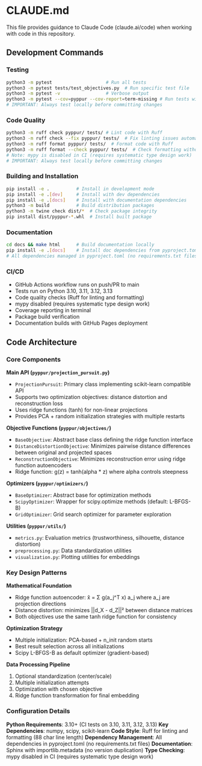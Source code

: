 # CLAUDE.md

This file provides guidance to Claude Code (claude.ai/code) when working with code in this repository.

## Development Commands

### Testing
```bash
python3 -m pytest                    # Run all tests
python3 -m pytest tests/test_objectives.py  # Run specific test file
python3 -m pytest -v                 # Verbose output
python3 -m pytest --cov=pyppur --cov-report=term-missing # Run tests with coverage
# IMPORTANT: Always test locally before committing changes
```

### Code Quality
```bash
python3 -m ruff check pyppur/ tests/ # Lint code with Ruff
python3 -m ruff check --fix pyppur/ tests/  # Fix linting issues automatically
python3 -m ruff format pyppur/ tests/  # Format code with Ruff
python3 -m ruff format --check pyppur/ tests/  # Check formatting without changing
# Note: mypy is disabled in CI (requires systematic type design work)
# IMPORTANT: Always test locally before committing changes
```

### Building and Installation
```bash
pip install -e .          # Install in development mode
pip install -e .[dev]     # Install with dev dependencies
pip install -e .[docs]    # Install with documentation dependencies
python3 -m build          # Build distribution packages
python3 -m twine check dist/*  # Check package integrity
pip install dist/pyppur-*.whl  # Install built package
```

### Documentation
```bash
cd docs && make html      # Build documentation locally
pip install -e .[docs]    # Install doc dependencies from pyproject.toml
# All dependencies managed in pyproject.toml (no requirements.txt files)
```

### CI/CD
- GitHub Actions workflow runs on push/PR to main
- Tests run on Python 3.10, 3.11, 3.12, 3.13
- Code quality checks (Ruff for linting and formatting)
- mypy disabled (requires systematic type design work)
- Coverage reporting in terminal
- Package build verification
- Documentation builds with GitHub Pages deployment

## Code Architecture

### Core Components

**Main API (`pyppur/projection_pursuit.py`)**
- `ProjectionPursuit`: Primary class implementing scikit-learn compatible API
- Supports two optimization objectives: distance distortion and reconstruction loss
- Uses ridge functions (tanh) for non-linear projections
- Provides PCA + random initialization strategies with multiple restarts

**Objective Functions (`pyppur/objectives/`)**
- `BaseObjective`: Abstract base class defining the ridge function interface
- `DistanceDistortionObjective`: Minimizes pairwise distance differences between original and projected spaces
- `ReconstructionObjective`: Minimizes reconstruction error using ridge function autoencoders
- Ridge function: g(z) = tanh(alpha * z) where alpha controls steepness

**Optimizers (`pyppur/optimizers/`)**
- `BaseOptimizer`: Abstract base for optimization methods
- `ScipyOptimizer`: Wrapper for scipy.optimize methods (default: L-BFGS-B)
- `GridOptimizer`: Grid search optimizer for parameter exploration

**Utilities (`pyppur/utils/`)**
- `metrics.py`: Evaluation metrics (trustworthiness, silhouette, distance distortion)
- `preprocessing.py`: Data standardization utilities  
- `visualization.py`: Plotting utilities for embeddings

### Key Design Patterns

**Mathematical Foundation**
- Ridge function autoencoder: x̂ = Σ g(a_j^T x) a_j where a_j are projection directions
- Distance distortion: minimizes ||d_X - d_Z||² between distance matrices
- Both objectives use the same tanh ridge function for consistency

**Optimization Strategy**
- Multiple initialization: PCA-based + n_init random starts
- Best result selection across all initializations
- Scipy L-BFGS-B as default optimizer (gradient-based)

**Data Processing Pipeline**
1. Optional standardization (center/scale)
2. Multiple initialization attempts
3. Optimization with chosen objective  
4. Ridge function transformation for final embedding

### Configuration Details

**Python Requirements**: 3.10+ (CI tests on 3.10, 3.11, 3.12, 3.13)
**Key Dependencies**: numpy, scipy, scikit-learn
**Code Style**: Ruff for linting and formatting (88 char line length)
**Dependency Management**: All dependencies in pyproject.toml (no requirements.txt files)
**Documentation**: Sphinx with importlib.metadata (no version duplication)
**Type Checking**: mypy disabled in CI (requires systematic type design work)